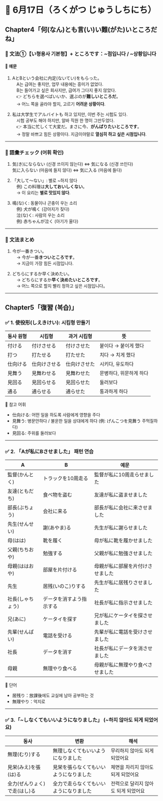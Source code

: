 # 📆 6月17日（ろくがつ じゅうしちにち）

## Chapter4「何(なん)とも言(い)い難(がた)いところだね」

### 🧠 文法①【い형용사 기본형】+ ところです：~점입니다 / ~상황입니다

#### 📌 예문

1. AとBという会社に内定(ないてい)をもらった。  
　A는 급여는 좋지만, 업무 내용에는 흥미가 없었다.  
　B는 들어가고 싶은 회사지만, 급여가 그다지 좋지 않았다.  
　👉 どちらを選べばいいか、選ぶのが**難しいところだ**。  
　→ 어느 쪽을 골라야 할지, 고르기 **어려운 상황이다**.

2. 私は大学生でアルバイトも 하고 있지만, 이번 주는 시험도 있다.  
　시험 공부도 해야 하지만, 알바 직원 한 명이 그만두었다.  
　👉 本当に忙しくて大変だ。まさに今、**がんばりたいところです**。  
　→ 정말 바쁘고 힘든 상황이다. 지금이야말로 **열심히 하고 싶은 시점입니다**.

---

### 🧩 語彙チェック (어휘 확인)

1. 気(き)にならない (신경 쓰이지 않는다) ⇔ 気になる (신경 쓰인다)  
   気に入らない (마음에 들지 않다) ⇔ 気に入る (마음에 들다)

2. 「大して〜ない」: 별로 ~하지 않다  
　例) この料理は**大しておいしくない**。  
　→ 이 요리는 **별로 맛있지 않다**.

3. 鳴(な)く: 동물이나 곤충이 우는 소리  
　例) 犬が鳴く (강아지가 짖다)  
　泣(な)く: 사람의 우는 소리  
　例) 赤ちゃんが泣く (아기가 울다)

---

### 📝 文法まとめ

1. 今が一番きつい。  
　→ 今が一番**きついところです**。  
　→ 지금이 가장 힘든 시점입니다.

2. どちらにするか早く決めたい。  
　→ どちらにするか**早く決めたいところです**。  
　→ 어느 쪽으로 할지 빨리 정하고 싶은 시점입니다。

---

## Chapter5「復習 (복습)」

### ✅ 1. 使役形(しえきけい): 시킴형 만들기

| 동사 원형 | 시킴형 | 과거 시킴형 | 뜻 |
|-----------|--------|----------------|----|
| 付ける    | 付けさせる | 付けさせた         | 붙이다 → 붙이게 했다 |
| 打つ      | 打たせる   | 打たせた           | 치다 → 치게 했다 |
| 仕向ける  | 仕向けさせる | 仕向けさせた       | 시키다, 유도하다 |
| 見舞う    | 見舞わせる | 見舞わせた         | 문병하다, 위문하게 하다 |
| 見回る    | 見回らせる | 見回らせた         | 둘러보다 |
| 通る      | 通らせる   | 通らせた           | 통과하게 하다 |

🔹 참고 어휘  
- 仕向ける: 어떤 일을 하도록 사람에게 영향을 주다  
- 見舞う: 병문안하다 / 불운한 일을 상대에게 하다 (例: げんこつを見舞う 주먹질하다)  
- 見回る: 주위를 둘러보다

---

### ✅ 2. 「Aが私にBさせました」 패턴 연습

| A | B | 예문 |
|----|----|------|
| 監督(かんとく) | トラックを10周走る | 監督が私に10周走らせました |
| 友達(ともだち) | 食べ物を盗む | 友達が私に盗ませました |
| 部長(ぶちょう) | 会社に来る | 部長が私に会社に来させました |
| 先生(せんせい) | 謝(あやま)る | 先生が私に謝らせました |
| 母(はは) | 靴を履く | 母が私に靴を履かせました |
| 父親(ちちおや) | 勉強する | 父親が私に勉強させました |
| 母親(ははおや) | 部屋を片付ける | 母親が私に部屋を片付けさせました |
| 先生 | 居残(いのこ)りする | 先生が私に居残りさせました |
| 社長(しゃちょう) | データを消すよう指示する | 社長が私に指示させました |
| 兄(あに) | ケータイを探す | 兄が私にケータイを探させました |
| 先輩(せんぱい) | 電話を受ける | 先輩が私に電話を受けさせました |
| 社長 | データを消す | 社長が私にデータを消させました |
| 母親 | 無理やり食べる | 母親が私に無理やり食べさせました |

📝 단어  
- 居残り：放課後에도 교실에 남아 공부하는 것  
- 無理やり：억지로

---

### ✅ 3.「~しなくてもいいようになりました」 (~하지 않아도 되게 되었어요)

| 동사 | 변환 | 해석 |
|------|------|------|
| 無理(むり)する | 無理しなくてもいいようになりました | 무리하지 않아도 되게 되었어요 |
| 見栄(みえ)を張(は)る | 見栄を張らなくてもいいようになりました | 체면을 차리지 않아도 되게 되었어요 |
| 全力(ぜんりょく)で走(はし)る | 全力で走らなくてもいいようになりました | 전력으로 달리지 않아도 되게 되었어요 |

